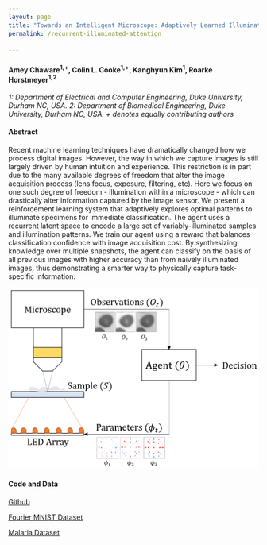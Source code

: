 ```yaml
---
layout: page
title: "Towards an Intelligent Microscope: Adaptively Learned Illumination for Optimal Sample Classification"
permalink: /recurrent-illuminated-attention

---
```

#### Amey Chaware<sup>1,+</sup>, Colin L. Cooke<sup>1,+</sup>, Kanghyun Kim<sup>1</sup>, Roarke Horstmeyer<sup>1,2</sup>
*1: Department of Electrical and Computer Engineering, Duke University, Durham NC, USA.*
*2: Department of Biomedical Engineering, Duke University, Durham NC, USA.*
*+ denotes equally contributing authors*

#### Abstract
Recent machine learning techniques have dramatically changed how we process digital images. However, the way in which we capture images is still largely driven by human intuition and experience. This restriction is in part due to the many available degrees of freedom that alter the image acquisition process (lens focus, exposure, filtering, etc). Here we focus on one such degree of freedom - illumination within a microscope - which can drastically alter information captured by the image sensor. We present a reinforcement learning system that adaptively explores optimal patterns to illuminate specimens for immediate classification. The agent uses a recurrent latent space to encode a large set of variably-illuminated samples and illumination patterns. We train our agent using a reward that balances classification confidence with image acquisition cost. By synthesizing knowledge over multiple snapshots, the agent can classify on the basis of all previous images with higher accuracy than from naively illuminated images, thus demonstrating a smarter way to physically capture task-specific information.

![Our setup](/projects/rl-illumination/agent_env_small.png)


#### Code and Data
[Github](https://github.com/clvcooke/recurrent-illuminated-attention)

[Fourier MNIST Dataset](https://www.kaggle.com/clvcooke/fourier-mnist-hard)

[Malaria Dataset](https://www.kaggle.com/clvcooke/fourier-malaria)
